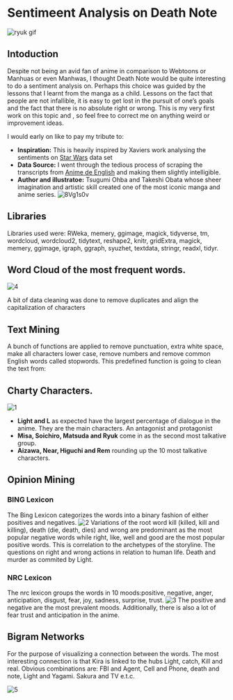 # Sentimeent Analysis on Death Note
![ryuk gif](https://user-images.githubusercontent.com/93233240/145114947-acae8dd9-9e4b-4454-91e1-aeac3cabc7ae.gif)

## Intoduction
Despite not being an avid fan of anime in comparison to Webtoons or Manhuas or even Manhwas, I thought Death Note would be quite interesting to do a sentiment analysis on. Perhaps this choice was guided by the lessons that I learnt from the manga as a child. Lessons on the fact that people are not infallible, it is easy to get lost in the pursuit of one’s goals and the fact that there is no absolute right or wrong. This is my very first work on this topic and , so feel free to correct me on anything weird or improvement ideas.

I would early on like to pay my tribute to:
- **Inspiration:** This is heavily inspired by Xaviers work analysing the sentiments on [Star Wars](https://www.kaggle.com/xvivancos/analyzing-star-wars-movie-scripts) data set
- **Data Source:** I went through the tedious process of scraping the transcripts from [Anime de English](https://anime-de-english.com/category/transcripts/) and making them slightly intelligible. 
- **Author and illustratoe:**  Tsugumi Ohba and Takeshi Obata whose sheer imagination and artistic skill created one of the most iconic manga and anime series. 
![8Vg1s0v](https://user-images.githubusercontent.com/93233240/138996937-4fc952d7-972f-44a4-b38e-613f0f8639e7.jpg)

## Libraries
Libraries used were: RWeka, memery, ggimage, magick, tidyverse, tm, wordcloud, wordcloud2, tidytext, reshape2, knitr, gridExtra, magick, memery, ggimage, igraph, ggraph, syuzhet, textdata, stringr, readxl, tidyr.

## Word Cloud of the most frequent words.
![4](https://user-images.githubusercontent.com/93233240/145253323-18d33381-3111-4479-a6af-8464b2ca2b59.png)

A bit of data cleaning was done to remove duplicates and align the capitalization of characters
## Text Mining
A bunch of functions are applied to remove punctuation, extra white space, make all characters lower case, remove numbers and remove common English words called stopwords. 
This predefined function is going to clean the text from:

## Charty Characters.
![1](https://user-images.githubusercontent.com/93233240/145224154-ce20ad9c-7706-451c-b868-849eca5eafe7.png)
- **Light and L** as expected have the largest percentage of dialogue in the anime. They are the main characters. An antagonist and protagonist
- **Misa, Soichiro, Matsuda and Ryuk** come in as the second most talkative group.
- **Aizawa, Near, Higuchi and Rem** rounding up the 10 most talkative characters.

## Opinion Mining
### BING Lexicon 
The Bing Lexicon categorizes the words into a binary fashion of either positives and negatives.
![2](https://user-images.githubusercontent.com/93233240/145231207-79e241cc-cd46-4118-8440-4777e14dbd78.png)
Variations of the root word kill (killed, kill and killing), death (die, death, dies) and wrong are predominant as the most popular negative words while right, like, well and good are the most popular positive words. This is correlation to the archetypes of the storyline. The questions on right and wrong actions in relation to human life. Death and murder as commited by Light.
### NRC Lexicon
The nrc lexicon groups the words in 10 moods:positive, negative, anger, anticipation, disgust, fear, joy, sadness, surprise, trust.
![3](https://user-images.githubusercontent.com/93233240/145233053-869ff087-b357-4d09-9672-f00fba14f661.png)
The positive and negative are the most prevalent moods. Additionally, there is also a lot of fear trust and anticipation in the anime.

## Bigram Networks
For the purpose of visualizing a connection between the words. The most interesting connection is that Kira is linked to the hubs Light, catch, Kill and real.
Obvious combinations are: FBI and Agent, Cell and Phone, death and note, Light and Yagami. Sakura and TV e.t.c.

![5](https://user-images.githubusercontent.com/93233240/145255851-cd9c1d72-6de8-4d47-9f68-6febecc1da32.png)


